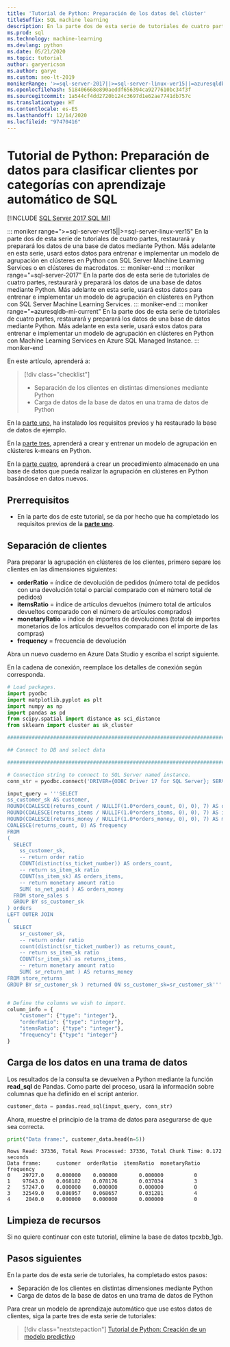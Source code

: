 ```yaml
---
title: 'Tutorial de Python: Preparación de los datos del clúster'
titleSuffix: SQL machine learning
description: En la parte dos de esta serie de tutoriales de cuatro partes, preparará los datos de SQL para realizar la agrupación en clústeres en Python con aprendizaje automático de SQL.
ms.prod: sql
ms.technology: machine-learning
ms.devlang: python
ms.date: 05/21/2020
ms.topic: tutorial
author: garyericson
ms.author: garye
ms.custom: seo-lt-2019
monikerRange: '>=sql-server-2017||>=sql-server-linux-ver15||=azuresqldb-mi-current'
ms.openlocfilehash: 518406668e890aeddf656394ca9277610bc34f3f
ms.sourcegitcommit: 1a544cf4dd2720b124c3697d1e62ae7741db757c
ms.translationtype: HT
ms.contentlocale: es-ES
ms.lasthandoff: 12/14/2020
ms.locfileid: "97470416"
---
```

# <a name="python-tutorial-prepare-data-to-categorize-customers-with-sql-machine-learning"></a>Tutorial de Python: Preparación de datos para clasificar clientes por categorías con aprendizaje automático de SQL
[!INCLUDE [SQL Server 2017 SQL MI](../../includes/applies-to-version/sqlserver2017-asdbmi.md)]

::: moniker range=">=sql-server-ver15||>=sql-server-linux-ver15"
En la parte dos de esta serie de tutoriales de cuatro partes, restaurará y preparará los datos de una base de datos mediante Python. Más adelante en esta serie, usará estos datos para entrenar e implementar un modelo de agrupación en clústeres en Python con SQL Server Machine Learning Services o en clústeres de macrodatos.
::: moniker-end
::: moniker range="=sql-server-2017"
En la parte dos de esta serie de tutoriales de cuatro partes, restaurará y preparará los datos de una base de datos mediante Python. Más adelante en esta serie, usará estos datos para entrenar e implementar un modelo de agrupación en clústeres en Python con SQL Server Machine Learning Services.
::: moniker-end
::: moniker range="=azuresqldb-mi-current"
En la parte dos de esta serie de tutoriales de cuatro partes, restaurará y preparará los datos de una base de datos mediante Python. Más adelante en esta serie, usará estos datos para entrenar e implementar un modelo de agrupación en clústeres en Python con Machine Learning Services en Azure SQL Managed Instance.
::: moniker-end

En este artículo, aprenderá a:

> [!div class="checklist"]
> * Separación de los clientes en distintas dimensiones mediante Python
> * Carga de datos de la base de datos en una trama de datos de Python

En la [parte uno](python-clustering-model.md), ha instalado los requisitos previos y ha restaurado la base de datos de ejemplo.

En la [parte tres](python-clustering-model-build.md), aprenderá a crear y entrenar un modelo de agrupación en clústeres k-means en Python.

En la [parte cuatro](python-clustering-model-deploy.md), aprenderá a crear un procedimiento almacenado en una base de datos que pueda realizar la agrupación en clústeres en Python basándose en datos nuevos.

## <a name="prerequisites"></a>Prerrequisitos

* En la parte dos de este tutorial, se da por hecho que ha completado los requisitos previos de la [**parte uno**](python-clustering-model.md).

## <a name="separate-customers"></a>Separación de clientes

Para preparar la agrupación en clústeres de los clientes, primero separe los clientes en las dimensiones siguientes:

* **orderRatio** = índice de devolución de pedidos (número total de pedidos con una devolución total o parcial comparado con el número total de pedidos)
* **itemsRatio** = índice de artículos devueltos (número total de artículos devueltos comparado con el número de artículos comprados)
* **monetaryRatio** = índice de importes de devoluciones (total de importes monetarios de los artículos devueltos comparado con el importe de las compras)
* **frequency** = frecuencia de devolución

Abra un nuevo cuaderno en Azure Data Studio y escriba el script siguiente.

En la cadena de conexión, reemplace los detalles de conexión según corresponda.

```python
# Load packages.
import pyodbc
import matplotlib.pyplot as plt
import numpy as np
import pandas as pd
from scipy.spatial import distance as sci_distance
from sklearn import cluster as sk_cluster

################################################################################################

## Connect to DB and select data

################################################################################################

# Connection string to connect to SQL Server named instance.
conn_str = pyodbc.connect('DRIVER={ODBC Driver 17 for SQL Server}; SERVER=<server>; DATABASE=tpcxbb_1gb; UID=<username>; PWD=<password>')

input_query = '''SELECT
ss_customer_sk AS customer,
ROUND(COALESCE(returns_count / NULLIF(1.0*orders_count, 0), 0), 7) AS orderRatio,
ROUND(COALESCE(returns_items / NULLIF(1.0*orders_items, 0), 0), 7) AS itemsRatio,
ROUND(COALESCE(returns_money / NULLIF(1.0*orders_money, 0), 0), 7) AS monetaryRatio,
COALESCE(returns_count, 0) AS frequency
FROM
(
  SELECT
    ss_customer_sk,
    -- return order ratio
    COUNT(distinct(ss_ticket_number)) AS orders_count,
    -- return ss_item_sk ratio
    COUNT(ss_item_sk) AS orders_items,
    -- return monetary amount ratio
    SUM( ss_net_paid ) AS orders_money
  FROM store_sales s
  GROUP BY ss_customer_sk
) orders
LEFT OUTER JOIN
(
  SELECT
    sr_customer_sk,
    -- return order ratio
    count(distinct(sr_ticket_number)) as returns_count,
    -- return ss_item_sk ratio
    COUNT(sr_item_sk) as returns_items,
    -- return monetary amount ratio
    SUM( sr_return_amt ) AS returns_money
FROM store_returns
GROUP BY sr_customer_sk ) returned ON ss_customer_sk=sr_customer_sk'''


# Define the columns we wish to import.
column_info = {
    "customer": {"type": "integer"},
    "orderRatio": {"type": "integer"},
    "itemsRatio": {"type": "integer"},
    "frequency": {"type": "integer"}
}
```

## <a name="load-the-data-into-a-data-frame"></a>Carga de los datos en una trama de datos

Los resultados de la consulta se devuelven a Python mediante la función **read_sql** de Pandas. Como parte del proceso, usará la información sobre columnas que ha definido en el script anterior.

```python
customer_data = pandas.read_sql(input_query, conn_str)
```

Ahora, muestre el principio de la trama de datos para asegurarse de que sea correcta.

```python
print("Data frame:", customer_data.head(n=5))
```

```results
Rows Read: 37336, Total Rows Processed: 37336, Total Chunk Time: 0.172 seconds
Data frame:     customer  orderRatio  itemsRatio  monetaryRatio  frequency
0    29727.0    0.000000    0.000000       0.000000          0
1    97643.0    0.068182    0.078176       0.037034          3
2    57247.0    0.000000    0.000000       0.000000          0
3    32549.0    0.086957    0.068657       0.031281          4
4     2040.0    0.000000    0.000000       0.000000          0
```

## <a name="clean-up-resources"></a>Limpieza de recursos

Si no quiere continuar con este tutorial, elimine la base de datos tpcxbb_1gb.

## <a name="next-steps"></a>Pasos siguientes

En la parte dos de esta serie de tutoriales, ha completado estos pasos:

* Separación de los clientes en distintas dimensiones mediante Python
* Carga de datos de la base de datos en una trama de datos de Python

Para crear un modelo de aprendizaje automático que use estos datos de clientes, siga la parte tres de esta serie de tutoriales:

> [!div class="nextstepaction"]
> [Tutorial de Python: Creación de un modelo predictivo](python-clustering-model-build.md)

